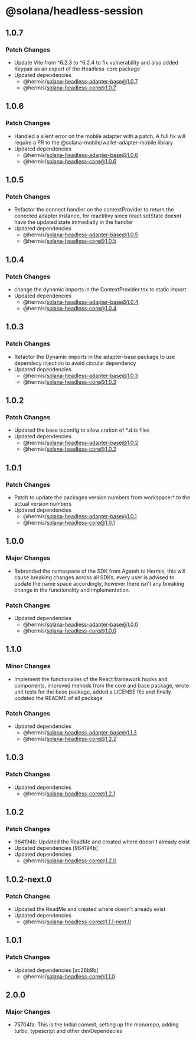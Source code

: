 # @solana/headless-session

## 1.0.7

### Patch Changes

- Update Vite from ^6.2.3 to ^6.2.4 to fix vulnerability and also added Keypair as an export of the Headless-core package
- Updated dependencies
  - @hermis/solana-headless-adapter-base@1.0.7
  - @hermis/solana-headless-core@1.0.7

## 1.0.6

### Patch Changes

- Handled a silent error on the mobile adapter with a patch, A full fix will require a PR to the @solana-mobile/wallet-adapter-mobile library
- Updated dependencies
  - @hermis/solana-headless-adapter-base@1.0.6
  - @hermis/solana-headless-core@1.0.6

## 1.0.5

### Patch Changes

- Refactor the connect handler on the contextProvider to return the conected adapter instance, for reactitivy since react setState doesnt have the updated state immediatly in the handler
- Updated dependencies
  - @hermis/solana-headless-adapter-base@1.0.5
  - @hermis/solana-headless-core@1.0.5

## 1.0.4

### Patch Changes

- change the dynamic imports in the ContextProvider.tsx to static import
- Updated dependencies
  - @hermis/solana-headless-adapter-base@1.0.4
  - @hermis/solana-headless-core@1.0.4

## 1.0.3

### Patch Changes

- Refactor the Dynamic imports in the adapter-base package to use dependecy injection to avoid circular dependency
- Updated dependencies
  - @hermis/solana-headless-adapter-base@1.0.3
  - @hermis/solana-headless-core@1.0.3

## 1.0.2

### Patch Changes

- Updated the base tsconfig to allow cration of \*.d.ts files
- Updated dependencies
  - @hermis/solana-headless-adapter-base@1.0.2
  - @hermis/solana-headless-core@1.0.2

## 1.0.1

### Patch Changes

- Patch to update the packages version numbers from workspace:\* to the actual version numbers
- Updated dependencies
  - @hermis/solana-headless-adapter-base@1.0.1
  - @hermis/solana-headless-core@1.0.1

## 1.0.0

### Major Changes

- Rebranded the namespace of the SDK from Agateh to Hermis, this will cause breaking changes across all SDKs, every user is advised to update the name space accordingly, however there isn't any breaking change in the functionality and implementation.

### Patch Changes

- Updated dependencies
  - @hermis/solana-headless-adapter-base@1.0.0
  - @hermis/solana-headless-core@1.0.0

## 1.1.0

### Minor Changes

- Implement the functionalies of the React framework hooks and components, improved mehods from the core and base package, wrote unit tests for the base package, added a LICENSE file and finally updated the README of all package

### Patch Changes

- Updated dependencies
  - @hermis/solana-headless-adapter-base@1.1.3
  - @hermis/solana-headless-core@1.2.2

## 1.0.3

### Patch Changes

- Updated dependencies
  - @hermis/solana-headless-core@1.2.1

## 1.0.2

### Patch Changes

- 964194b: Updated the ReadMe and created where doesn't already exist
- Updated dependencies [964194b]
- Updated dependencies
  - @hermis/solana-headless-core@1.2.0

## 1.0.2-next.0

### Patch Changes

- Updated the ReadMe and created where doesn't already exist
- Updated dependencies
  - @hermis/solana-headless-core@1.1.1-next.0

## 1.0.1

### Patch Changes

- Updated dependencies [ac26b9b]
  - @hermis/solana-headless-core@1.1.0

## 2.0.0

### Major Changes

- 75704fa: This is the Initial commit, setting up the monorepo, adding turbo, typescript and other devDependecies

